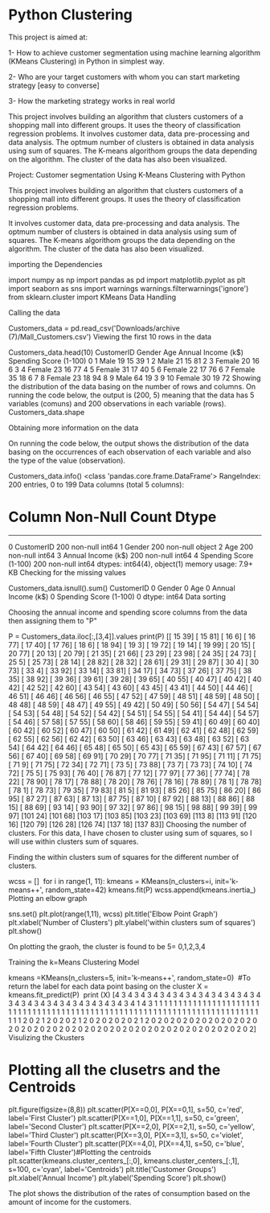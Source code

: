 # Python Clustering
This project is aimed at:

1- How to achieve customer segmentation using machine learning algorithm (KMeans Clustering) in Python in simplest way.

2- Who are your target customers with whom you can start marketing strategy [easy to converse]

3- How the marketing strategy works in real world

This project involves building an algorithm that clusters customers of a shopping mall into different groups. It uses the theory of classification regression problems. It involves customer data, data pre-processing and data analysis. The optmum number of clusters is obtained in data analysis using sum of squares. The K-means algorithom groups the data depending on the algorithm. The cluster of the data has also been visualized.



Project: Customer segmentation Using K-Means Clustering with Python

This project involves building an algorithm that clusters customers of a shopping mall into different groups. It uses the theory of classification regression problems.

It involves customer data, data pre-processing and data analysis. The optmum number of clusters is obtained in data analysis using sum of squares. The K-means algorithom groups the data depending on the algorithm. The cluster of the data has also been visualized.

importing the Dependencies

import numpy as np
import pandas as pd
import matplotlib.pyplot as plt
import seaborn as sns
import warnings
warnings.filterwarnings('ignore')
from sklearn.cluster import KMeans
Data Handling

Calling the data

Customers_data = pd.read_csv('Downloads/archive (7)/Mall_Customers.csv')
Viewing the first 10 rows in the data

Customers_data.head(10)
CustomerID	Gender	Age	Annual Income (k$)	Spending Score (1-100)
0	1	Male	19	15	39
1	2	Male	21	15	81
2	3	Female	20	16	6
3	4	Female	23	16	77
4	5	Female	31	17	40
5	6	Female	22	17	76
6	7	Female	35	18	6
7	8	Female	23	18	94
8	9	Male	64	19	3
9	10	Female	30	19	72
Showing the distribution of the data basing on the number of rows and columns. On running the code below, the output is (200, 5) meaning that the data has 5 variables (comuns) and 200 observations in each variable (rows). Customers_data.shape

Obtaining more information on the data

On running the code below, the output shows the distribution of the data basing on the occurrences of each observation of each variable and also the type of the value (observation).

Customers_data.info()
<class 'pandas.core.frame.DataFrame'>
RangeIndex: 200 entries, 0 to 199
Data columns (total 5 columns):
 #   Column                  Non-Null Count  Dtype 
---  ------                  --------------  ----- 
 0   CustomerID              200 non-null    int64 
 1   Gender                  200 non-null    object
 2   Age                     200 non-null    int64 
 3   Annual Income (k$)      200 non-null    int64 
 4   Spending Score (1-100)  200 non-null    int64 
dtypes: int64(4), object(1)
memory usage: 7.9+ KB
Checking for the missing values

Customers_data.isnull().sum()
CustomerID                0
Gender                    0
Age                       0
Annual Income (k$)        0
Spending Score (1-100)    0
dtype: int64
Data sorting

Choosing the annual income and spending score columns from the data then assigning them to "P"

P = Customers_data.iloc[:,[3,4]].values
print(P)
[[ 15  39]
 [ 15  81]
 [ 16   6]
 [ 16  77]
 [ 17  40]
 [ 17  76]
 [ 18   6]
 [ 18  94]
 [ 19   3]
 [ 19  72]
 [ 19  14]
 [ 19  99]
 [ 20  15]
 [ 20  77]
 [ 20  13]
 [ 20  79]
 [ 21  35]
 [ 21  66]
 [ 23  29]
 [ 23  98]
 [ 24  35]
 [ 24  73]
 [ 25   5]
 [ 25  73]
 [ 28  14]
 [ 28  82]
 [ 28  32]
 [ 28  61]
 [ 29  31]
 [ 29  87]
 [ 30   4]
 [ 30  73]
 [ 33   4]
 [ 33  92]
 [ 33  14]
 [ 33  81]
 [ 34  17]
 [ 34  73]
 [ 37  26]
 [ 37  75]
 [ 38  35]
 [ 38  92]
 [ 39  36]
 [ 39  61]
 [ 39  28]
 [ 39  65]
 [ 40  55]
 [ 40  47]
 [ 40  42]
 [ 40  42]
 [ 42  52]
 [ 42  60]
 [ 43  54]
 [ 43  60]
 [ 43  45]
 [ 43  41]
 [ 44  50]
 [ 44  46]
 [ 46  51]
 [ 46  46]
 [ 46  56]
 [ 46  55]
 [ 47  52]
 [ 47  59]
 [ 48  51]
 [ 48  59]
 [ 48  50]
 [ 48  48]
 [ 48  59]
 [ 48  47]
 [ 49  55]
 [ 49  42]
 [ 50  49]
 [ 50  56]
 [ 54  47]
 [ 54  54]
 [ 54  53]
 [ 54  48]
 [ 54  52]
 [ 54  42]
 [ 54  51]
 [ 54  55]
 [ 54  41]
 [ 54  44]
 [ 54  57]
 [ 54  46]
 [ 57  58]
 [ 57  55]
 [ 58  60]
 [ 58  46]
 [ 59  55]
 [ 59  41]
 [ 60  49]
 [ 60  40]
 [ 60  42]
 [ 60  52]
 [ 60  47]
 [ 60  50]
 [ 61  42]
 [ 61  49]
 [ 62  41]
 [ 62  48]
 [ 62  59]
 [ 62  55]
 [ 62  56]
 [ 62  42]
 [ 63  50]
 [ 63  46]
 [ 63  43]
 [ 63  48]
 [ 63  52]
 [ 63  54]
 [ 64  42]
 [ 64  46]
 [ 65  48]
 [ 65  50]
 [ 65  43]
 [ 65  59]
 [ 67  43]
 [ 67  57]
 [ 67  56]
 [ 67  40]
 [ 69  58]
 [ 69  91]
 [ 70  29]
 [ 70  77]
 [ 71  35]
 [ 71  95]
 [ 71  11]
 [ 71  75]
 [ 71   9]
 [ 71  75]
 [ 72  34]
 [ 72  71]
 [ 73   5]
 [ 73  88]
 [ 73   7]
 [ 73  73]
 [ 74  10]
 [ 74  72]
 [ 75   5]
 [ 75  93]
 [ 76  40]
 [ 76  87]
 [ 77  12]
 [ 77  97]
 [ 77  36]
 [ 77  74]
 [ 78  22]
 [ 78  90]
 [ 78  17]
 [ 78  88]
 [ 78  20]
 [ 78  76]
 [ 78  16]
 [ 78  89]
 [ 78   1]
 [ 78  78]
 [ 78   1]
 [ 78  73]
 [ 79  35]
 [ 79  83]
 [ 81   5]
 [ 81  93]
 [ 85  26]
 [ 85  75]
 [ 86  20]
 [ 86  95]
 [ 87  27]
 [ 87  63]
 [ 87  13]
 [ 87  75]
 [ 87  10]
 [ 87  92]
 [ 88  13]
 [ 88  86]
 [ 88  15]
 [ 88  69]
 [ 93  14]
 [ 93  90]
 [ 97  32]
 [ 97  86]
 [ 98  15]
 [ 98  88]
 [ 99  39]
 [ 99  97]
 [101  24]
 [101  68]
 [103  17]
 [103  85]
 [103  23]
 [103  69]
 [113   8]
 [113  91]
 [120  16]
 [120  79]
 [126  28]
 [126  74]
 [137  18]
 [137  83]]
Choosing the number of clusters. For this data, I have chosen to cluster using sum of squares, so I will use within clusters sum of squares.

Finding the within clusters sum of squares for the different number of clusters.

wcss = []
​
for i in range(1, 11):
    kmeans = KMeans(n_clusters=i, init='k-means++', random_state=42)
    kmeans.fit(P)
    wcss.append(kmeans.inertia_)
Plotting an elbow graph

sns.set()
plt.plot(range(1,11), wcss)
plt.title('Elbow Point Graph')
plt.xlabel('Number of Clusters')
plt.ylabel('within clusters sum of squares')
plt.show()

On plotting the graoh, the cluster is found to be 5= 0,1,2,3,4

Training the k=Means Clustering Model

kmeans =KMeans(n_clusters=5, init='k-means++', random_state=0)
​
#To return the label for each data point basing on the cluster
X = kmeans.fit_predict(P)
​
print (X)
[4 3 4 3 4 3 4 3 4 3 4 3 4 3 4 3 4 3 4 3 4 3 4 3 4 3 4 3 4 3 4 3 4 3 4 3 4
 3 4 3 4 3 4 1 4 3 1 1 1 1 1 1 1 1 1 1 1 1 1 1 1 1 1 1 1 1 1 1 1 1 1 1 1 1
 1 1 1 1 1 1 1 1 1 1 1 1 1 1 1 1 1 1 1 1 1 1 1 1 1 1 1 1 1 1 1 1 1 1 1 1 1
 1 1 1 1 1 1 1 1 1 1 1 1 2 0 2 1 2 0 2 0 2 1 2 0 2 0 2 0 2 0 2 1 2 0 2 0 2
 0 2 0 2 0 2 0 2 0 2 0 2 0 2 0 2 0 2 0 2 0 2 0 2 0 2 0 2 0 2 0 2 0 2 0 2 0
 2 0 2 0 2 0 2 0 2 0 2 0 2 0 2]
Visulizing the Ckusters

# Plotting all the clusetrs and the Centroids
plt.figure(figsize=(8,8))
plt.scatter(P[X==0,0], P[X==0,1], s=50, c='red', label='First Cluster')
plt.scatter(P[X==1,0], P[X==1,1], s=50, c='green', label='Second Cluster')
plt.scatter(P[X==2,0], P[X==2,1], s=50, c='yellow', label='Third Cluster')
plt.scatter(P[X==3,0], P[X==3,1], s=50, c='violet', label='Fourth Cluster')
plt.scatter(P[X==4,0], P[X==4,1], s=50, c='blue', label='Fifth Cluster')
​
#Plotting the centroids
plt.scatter(kmeans.cluster_centers_[:,0], kmeans.cluster_centers_[:,1], s=100, c='cyan', label='Centroids')
plt.title('Customer Groups')
plt.xlabel('Annual Income')
plt.ylabel('Spending Score')
plt.show()

The plot shows the distribution of the rates of consumption based on the amount of income for the customers.



